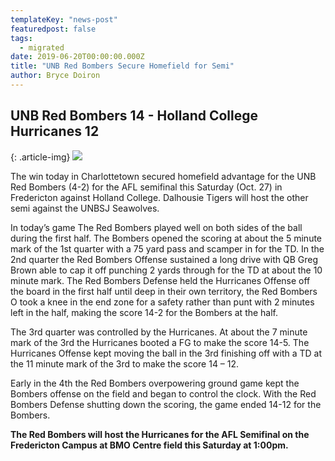 ```yaml
---
templateKey: "news-post"
featuredpost: false
tags:
  - migrated
date: 2019-06-20T00:00:00.000Z
title: "UNB Red Bombers Secure Homefield for Semi"
author: Bryce Doiron
---
```


## UNB Red Bombers  14 - Holland College Hurricanes  12

{: .article-img}
![](/img/posts/2018-10-21-b.jpg)

The win today in Charlottetown secured homefield advantage for the UNB Red Bombers (4-2) for the AFL semifinal this Saturday (Oct. 27) in Fredericton against Holland College. Dalhousie Tigers will host the other semi against the UNBSJ Seawolves.

In today’s game The Red Bombers played well on both sides of the ball during the first half. The Bombers opened the scoring at about the 5 minute mark of the 1st quarter  with a 75 yard pass and scamper in for the TD. In the 2nd quarter the Red Bombers Offense sustained a long drive with QB Greg Brown able to cap it off punching 2 yards through for the TD at about the 10 minute mark. The Red Bombers Defense held the Hurricanes Offense off the board in the first half until deep in their own territory, the Red Bombers O took a knee in the end zone for a safety rather than punt with 2 minutes left in the half, making the score 14-2 for the Bombers at the half.

The 3rd quarter was controlled by the Hurricanes. At about the 7 minute mark of the 3rd the Hurricanes booted a FG to make the score 14-5. The Hurricanes Offense kept moving the ball in the 3rd finishing off with a TD at the 11 minute mark of the 3rd to make the score 14 – 12.

Early in the 4th the Red Bombers overpowering ground game kept the Bombers offense on the field and began to control the clock. With the Red Bombers Defense shutting down the scoring, the game ended 14-12 for the Bombers.

**The Red Bombers will host the Hurricanes for the AFL Semifinal on the Fredericton Campus at BMO Centre field this Saturday at 1:00pm.**
